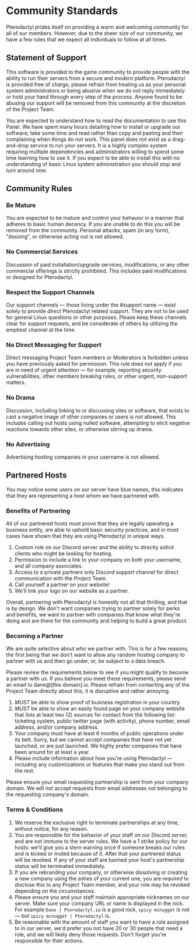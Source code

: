 <!--
    Sorry, but this file is off limits to additions or deletions that are not the result of fixing
    grammar or spelling mistakes.
-->

# Community Standards
Pterodactyl prides itself on providing a warm and welcoming community for all of our members. However, due to the
sheer size of our community, we have a few rules that we expect all individuals to follow at all times.

## Statement of Support
This software is provided to the game community to provide people with the ability to run their servers from a secure
and modern platform. Pterodactyl is provided free of charge, please refrain from treating us as your personal system
administrators or being abusive when we do not reply immediately or hold your hand through every step of the process.
Anyone found to be abusing our support will be removed from this community at the discretion of the Project Team.

You are expected to understand how to read the documentation to use this Panel. We have spent many hours detailing how to
install or upgrade our software; take some time and read rather than copy and pasting and then complaining when things
do not work. This panel does not exist as a drag-and-drop service to run your servers. It is a highly complex system
requiring multiple dependencies and administrators willing to spend some time learning how to use it. If you expect
to be able to install this with no understanding of basic Linux system administration you should stop and turn
around now.

## Community Rules
### Be Mature
You are expected to be mature and control your behavior in a manner that adheres to basic human decency. If you are
unable to do this you will be removed from the community. Personal attacks, spam (in any form), "doxxing", or otherwise
acting out is not allowed.
   
### No Commercial Services
Discussion of paid installation/upgrade services, modifications, or any other commercial offerings is strictly
prohibited. This includes paid modifications or designed for Pterodactyl.

### Respect the Support Channels
Our support channels — those living under the #support name — exist solely to provide _direct_ Pterodactyl related
support. They are not to be used for general Linux questions or other purposes. Please keep these channels clear for
support requests, and be considerate of others by utilizing the emptiest channel at the time. 

### No Direct Messaging for Support
Direct messaging Project Team members or Moderators is forbidden unless you have previously asked for permission.
This rule does not apply if you are in need of urgent attention — for example, reporting security vulnerabilities,
other members breaking rules, or other urgent, _non-support_ matters.

### No Drama
Discussion, including linking to or discussing sites or software, that exists to cast a negative image of other
companies or users is not allowed. This includes calling out hosts using nulled software, attempting to elicit negative
reactions towards other sites, or otherwise stirring up drama.

### No Advertising
Advertising hosting companies in your username is not allowed.

## Partnered Hosts
You may notice some users on our server have blue names, this indicates that they are representing a host whom
we have partnered with.

### Benefits of Partnering
All of our partnered hosts must prove that they are legally operating a business entity, are able to uphold
basic security practices, and in most cases have shown that they are using Pterodactyl in unique ways.

1. Custom role on our Discord server and the ability to directly solicit clients who might be looking for hosting.
2. Permission to include a link to your company on both your username, and all company associates.
3. Access to a private partners only Discord support channel for direct communication with the Project Team.
4. Call yourself a partner on your website!
5. We'll link your logo on our website as a partner.

Overall, partnering with Pterodactyl is honestly not all that thrilling, and that is by design. We don't want companies
trying to partner solely for perks and benefits, we want to partner with companies that know what they're doing and
are there for the community and helping to build a great product.

### Becoming a Partner
We are quite selective about who we partner with. This is for a few reasons, the first being that we don't want to
allow any random hosting company to partner with us and then go under, or, be subject to a data breach.

Please review the requirements below to see if you might qualify to become a partner with us. If you believe
you meet these requirements, please send an email to dane@[this domain].io. Please refrain from contacting any
of the Project Team directly about this, it is disruptive and rather annoying.

1. *MUST* be able to show proof of business registration in your country.
2. *MUST* be able to show an easily found page on your company website that lists at least two (2) sources for contact
from the following list: ticketing system, public twitter page (with activity), phone number, email address,
and/or company address.
3. Your company must have at least 6 months of public operations under its belt. Sorry, but we cannot accept companies
that have not yet launched, or are just launched. We highly prefer companies that have been around for at least a year.
4. Please include information about how you're using Pterodactyl — including any customizations or features that make
you stand out from the rest.

Please ensure your email requesting partnership is sent from your company domain. We will not accept requests from
email addresses not belonging to the requesting company's domain.

### Terms & Conditions
1. We reserve the exclusive right to terminate partnerships at any time, without notice, for any reason.
2. You are responsible for the behavior of your staff on our Discord server, and are not immune to the server rules.
We have a 1 strike policy for our hosts: we'll give you a stern warning once if someone breaks our rules and is kicked
or muted because of it. After that your partnered status will be revoked. If any of your staff are banned your host's
partnership status will be terminated immediately.
3. If you are rebranding your company, or otherwise dissolving or creating a new company using the ashes of your current one,
you are _required_ to disclose this to any Project Team member, and your role may be revoked depending on the circumstances.
4. Please ensure you and your staff maintain appropriate nicknames on our server. Make sure your company URL or name is
displayed in the nick. For example `Dane | Pterodactyl.io` is a good nick, `spicy mcnugget` is not — but `spicy mcnugget | Pterodactyl` is.
5. Be reasonable with the amount of staff you want to have a role assigned to in our server, we'd prefer you not have 20
or 30 people that need a role, and we will likely deny those requests. Don't forget you're responsible for their actions.
